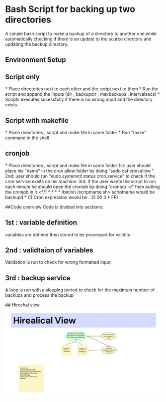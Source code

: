 # Bash Script for backing up two directories

A simple bash script to make a backup of a directory to another one while automatically checking if there is an update to the source directory and updating the backup directory.

## Environment Setup
<h2> Script only </h2>
<p> * Place directories next to each other and the script next to them
 * Run the script and append the inputs (dir , backupdir , maxbackups , intervalsecs)
  <Running in sudo mode will ensure process stability>
 * Scripts executes sucessfully if there is no wrong input and the directory exists 
  </p>

<h2> Script with makefile </h2>
<p>* Place directories , script and make file in same folder
  * Run "make" command in the shell
 </p>
<h2> cronjob </h2>
<p>* Place directories , script and make file in same folder
  1st: user should place his "name" in the cron allow folder
  by doing "sudo cat cron.allow <their-name>"
  2nd: user should run "sudo systemctl status cron.service"
to check if the cron service exists on his machine.
  3rd: if the user wants the script to run each minute he should open the crontab 
by doing "crontab -e" then putting the cronjob in it
  <*/1 * * * * /bin/sh <pathtoscript>/scriptname.sh>
  scriptname would be backupd
   * C) Cron expression would be : 31 00 3 * FRI
 </p>


##Code overview
Code is divided into sections:
<h2> 1st : variable definition </h2>
<p> variables are defined then stored to be processed for validity </p>
<h2> 2nd : validtaion of variables </h2>
<p> Validation is run to check for wrong formatted input </p>
<h2> 3rd : backup service </h2>
<p> A loop is run with a sleeping period to check for the maximum number of backups and process the backup </p>
## Hirechal view

<img src="view.jpg">
